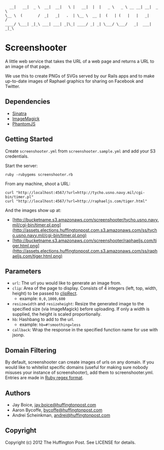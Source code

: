       __|   __|  _ \  __|  __|   \ |   __|  |  |   _ \   _ \ __ __| __|  _ \
    \__ \  (       /  _|   _|   .  | \__ \  __ |  (   | (   |   |   _|     /
    ____/ \___| _|_\ ___| ___| _|\_| ____/ _| _| \___/ \___/   _|  ___| _|_\

# Screenshooter

A little web service that takes the URL of a web page and returns a URL to an
image of that page.

We use this to create PNGs of SVGs served by our Rails apps and to make
up-to-date images of Raphael graphics for sharing on Facebook and Twitter.

## Dependencies

  * [Sinatra](http://www.sinatrarb.com/)
  * [ImageMagick](http://www.imagemagick.org/script/index.php)
  * [PhantomJS](http://phantomjs.org/)

## Getting Started

Create `screenshooter.yml` from `screenshooter.sample.yml` and add your S3 credentials.

Start the server:

    ruby -rubygems screenshooter.rb

From any machine, shoot a URL:

    curl "http://localhost:4567/?url=http://tycho.usno.navy.mil/cgi-bin/timer.pl"
    curl "http://localhost:4567/?url=http://raphaeljs.com/tiger.html"

And the images show up at:

 * [http://bucketname.s3.amazonaws.com/screenshooter/tycho.usno.navy.mil/cgi-bin/timer.pl.png](http://assets.elections.huffingtonpost.com.s3.amazonaws.com/ss/tycho.usno.navy.mil/cgi-bin/timer.pl.png)
 * [http://bucketname.s3.amazonaws.com/screenshooter/raphaeljs.com/tiger.html.png](http://assets.elections.huffingtonpost.com.s3.amazonaws.com/ss/raphaeljs.com/tiger.html.png)

## Parameters

- `url`: The url you would like to generate an image from.
- `clip`: Area of the page to display. Consists of 4 integers (left, top, width, height) to be passed to
  [clipRect](https://github.com/ariya/phantomjs/wiki/API-Reference-WebPage#cliprect-object).
  - example: `0,0,1000,600`
- `resizewidth` and `resizeheight`: Resize the generated image to the specified
  size (via ImageMagick) before uploading. If only a width is supplied, the height is scaled proportionally.
- `hb`: Hashbang to add to the url.
  - example: `hb=#!smoothing=less`
- `callback`: Wrap the response in the specified function name for use with jsonp.

## Domain Filtering

By default, screenshooter can create images of urls on any domain. If you would like to whitelist
specific domains (useful for making sure nobody misuses your instance of screenshooter), add them to
screenshooter.yml. Entries are made in [Ruby regex format](http://rubular.com/).

## Authors

- Jay Boice, jay.boice@huffingtonpost.com
- Aaron Bycoffe, bycoffe@huffingtonpost.com
- Andrei Scheinkman, andrei@huffingtonpost.com

## Copyright

Copyright (c) 2012 The Huffington Post. See LICENSE for details.